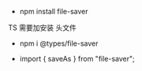 

- npm install file-saver

TS 需要加安装 头文件

- npm i @types/file-saver



- import { saveAs } from "file-saver";

